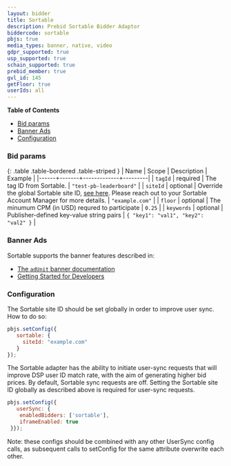 ```yaml
---
layout: bidder
title: Sortable
description: Prebid Sortable Bidder Adaptor
biddercode: sortable
pbjs: true
media_types: banner, native, video
gdpr_supported: true
usp_supported: true
schain_supported: true
prebid_member: true
gvl_id: 145
getFloor: true
userIds: all
---
```


**Table of Contents**

- [Bid params](#sortable-bid-params)
- [Banner Ads](#sortable-banner)
- [Configuration](#sortable-configuration)

<a name="sortable-bid-params" />

### Bid params

{: .table .table-bordered .table-striped }
| Name | Scope | Description | Example |
|------+-------+-------------+---------|
| `tagId` | required | The tag ID from Sortable. | `"test-pb-leaderboard"` |
| `siteId` | optional | Override the global Sortable site ID, [see here](#sortable-configuration). Please reach out to your Sortable Account Manager for more details. | `"example.com"` |
| `floor` | optional | The minumum CPM (in USD) requred to participate | `0.25` |
| `keywords` | optional | Publisher-defined key-value string pairs | `{ "key1": "val1", "key2": "val2" }` |

<a name="sortable-banner" />

### Banner Ads

Sortable supports the banner features described in:

- [The `adUnit` banner documentation](/dev-docs/adunit-reference.html#adUnit-banner-example)
- [Getting Started for Developers](/dev-docs/getting-started.html)


<a name="sortable-configuration" />

### Configuration

The Sortable site ID should be set globally in order to improve user sync. How to do so:

``` javascript
pbjs.setConfig({
   sortable: {
     siteId: "example.com"
   }
});
```

The Sortable adapter has the ability to initiate user-sync requests that will improve DSP user ID match rate,
with the aim of generating higher bid prices. By default, Sortable sync requests are off. Setting the Sortable site ID globally as described above is required for user-sync requests.

``` javascript
pbjs.setConfig({
   userSync: {
    enabledBidders: ['sortable'],
    iframeEnabled: true
 }});
```

Note: these configs should be combined with any other UserSync config calls, as subsequent calls to setConfig for the same attribute overwrite each other.
